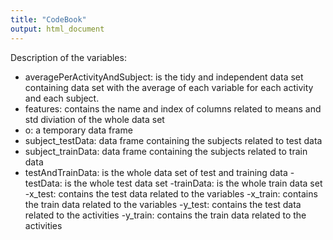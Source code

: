 ```yaml
---
title: "CodeBook"
output: html_document
---
```


Description of the variables: 

- averagePerActivityAndSubject: is the tidy and independent data set containing data set with the average of each variable for each activity and each subject.
- features: contains the name and index of columns related to means and std diviation of the whole data set
- o: a temporary data frame
- subject_testData: data frame containing the subjects related to test data
- subject_trainData: data frame containing the subjects related to train data
- testAndTrainData: is the whole data set of test and training data
-testData: is the whole test data set
-trainData: is the whole train data set
-x_test: contains the test data related to the variables
-x_train: contains the train data related to the variables
-y_test: contains the test data related to the activities
-y_train: contains the train data related to the activities

